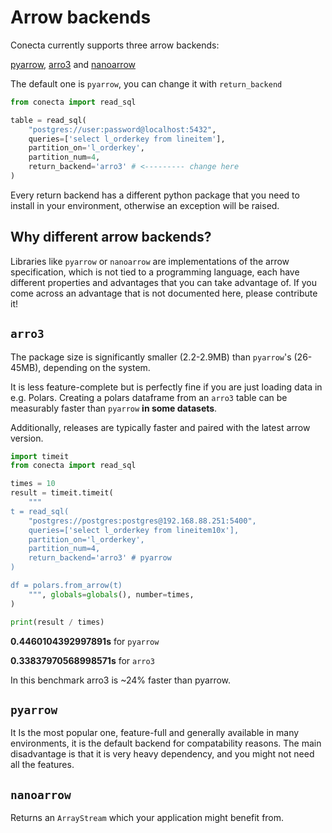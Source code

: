 # Arrow backends

Conecta currently supports three arrow backends:

[pyarrow], [arro3] and [nanoarrow]

The default one is `pyarrow`, you can change it with `return_backend`
```python
from conecta import read_sql

table = read_sql(
    "postgres://user:password@localhost:5432",
    queries=['select l_orderkey from lineitem'],
    partition_on='l_orderkey',
    partition_num=4,
    return_backend='arro3' # <--------- change here
)
```
Every return backend has a different python package that you need to install in your
environment, otherwise an exception will be raised.

## Why different arrow backends?

Libraries like `pyarrow` or `nanoarrow` are implementations of the arrow specification,
which is not tied to a programming language, each have different properties and advantages
that you can take advantage of. If you come across an advantage that is not documented here,
please contribute it!

## `arro3`
The package size is significantly smaller (2.2-2.9MB) than `pyarrow`'s (26-45MB), depending on the 
system.

It is less feature-complete but is perfectly fine if you are just loading data in e.g. Polars. Creating
a polars dataframe from an `arro3` table can be measurably faster than `pyarrow` **in some datasets**.

Additionally, releases are typically faster and paired with the latest arrow version.

```python
import timeit
from conecta import read_sql

times = 10
result = timeit.timeit(
    """
t = read_sql(
    "postgres://postgres:postgres@192.168.88.251:5400",
    queries=['select l_orderkey from lineitem10x'],
    partition_on='l_orderkey',
    partition_num=4,
    return_backend='arro3' # pyarrow
)

df = polars.from_arrow(t)
    """, globals=globals(), number=times,
)

print(result / times)
```

**0.4460104392997891s** for `pyarrow`

**0.33837970568998571s** for `arro3`

In this benchmark arro3 is ~24% faster than pyarrow.

## `pyarrow`

It Is the most popular one, feature-full and generally available in many environments, it is
the default backend for compatability reasons. The main disadvantage is that it is very heavy 
dependency, and you might not need all the features.

## `nanoarrow` 
Returns an `ArrayStream` which your application might benefit from.

[pyarrow]: https://pypi.org/project/pyarrow/
[arro3]: https://pypi.org/project/arro3-core/
[nanoarrow]: https://pypi.org/project/nanoarrow/
